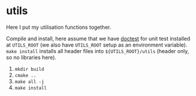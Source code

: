 # utils
Here I put my utilisation functions together.

Compile and install, here assume that we have [doctest](https://github.com/doctest/doctest) for unit test installed at `UTILS_ROOT` (we also have `UTILS_ROOT` setup as an environment variable). `make install` installs all header files into `${UTILS_ROOT}/utils` (header only, so no libraries here).

1. `mkdir build`
2. `cmake ..`
3. `make all -j`
4. `make install`
